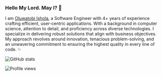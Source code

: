 ### Hello My Lord. May I? 👋

I am [Oluwatobi Ishola](https://twitter.com/mroluwatobby), a Software Engineer with 4+ years of experience crafting efficient, user-centric applications. With a background in computer science, attention to detail, and proficiency across diverse technologies. I specialize in delivering robust solutions that align with business objectives. My approach revolves around innovation, tenacious problem-solving, and an unwavering commitment to ensuring the highest quality in every line of code. :sparkles:

![GitHub stats](https://github-readme-stats.vercel.app/api?username=ishoshot&show_icons=true)  

![Profile views](https://gpvc.arturio.dev/ishoshot) 
